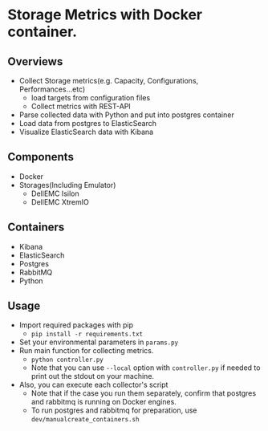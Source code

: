 # Storage Metrics with Docker container.

## Overviews
- Collect Storage metrics(e.g. Capacity, Configurations, Performances...etc)
  - load targets from configuration files
  - Collect metrics with REST-API
- Parse collected data with Python and put into postgres container
- Load data from postgres to ElasticSearch
- Visualize ElasticSearch data with Kibana

## Components
- Docker
- Storages(Including Emulator)
  - DellEMC Isilon
  - DellEMC XtremIO

## Containers
- Kibana
- ElasticSearch
- Postgres
- RabbitMQ
- Python

## Usage
- Import required packages with pip
  - `pip install -r requirements.txt`
- Set your environmental parameters in `params.py`
- Run main function for collecting metrics.
  - `python controller.py`
  - Note that you can use `--local` option with `controller.py` if needed to print out the stdout on your machine.
- Also, you can execute each collector's script
  - Note that if the case you run them separately, confirm that postgres and rabbitmq is running on Docker engines.
  - To run postgres and rabbitmq for preparation, use `dev/manualcreate_containers.sh`